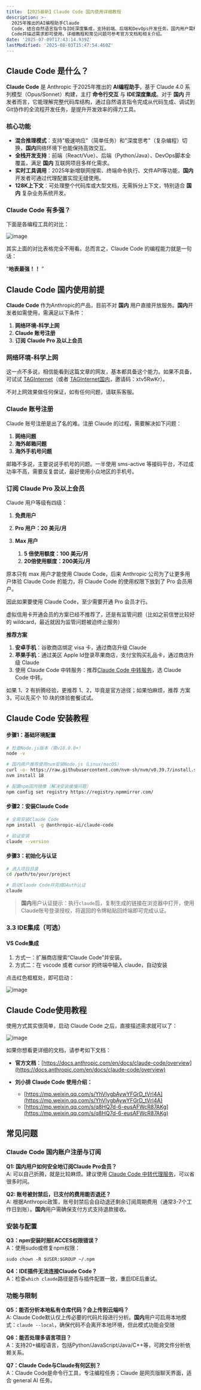 ```yaml
---
title: 【2025最新】Claude Code 国内使用详细教程
description: >-
  2025年推出的AI编程助手Claude
  Code，结合自然语言指令与IDE深度集成，支持前端、后端和DevOps开发任务。国内用户需科学上网、拥有Claude账号并开通Pro会员方可使用。安装依赖后，通过命令行或IDE启动Claude
  Code并描述需求即可使用。详细教程和常见问题可参考官方文档和相关介绍。
date: '2025-07-09T17:43:14.939Z'
lastModified: '2025-08-03T15:47:54.460Z'
---
```

## Claude Code 是什么？

**Claude Code** 是 Anthropic 于2025年推出的 **AI编程助手**，基于 Claude 4.0 系列模型（Opus/Sonnet）构建，主打 **命令行交互** 与 **IDE深度集成**。对于 **国内** 开发者而言，它能理解完整代码库结构，通过自然语言指令完成从代码生成、调试到Git协作的全流程开发任务，是提升开发效率的得力工具。

### 核心功能

- **混合推理模式**：支持"极速响应"（简单任务）和"深度思考"（复杂编程）切换，**国内**网络环境下也能保持高效交互。
- **全栈开发支持**：前端（React/Vue）、后端（Python/Java）、DevOps脚本全覆盖，满足 **国内** 互联网项目多样化需求。
- **实时工具调用**：2025年新增联网搜索、终端命令执行、文件API等功能，**国内**开发者可通过代理配置实现无缝使用。
- **128K上下文**：可处理整个代码库或大型文档，无需拆分上下文，特别适合 **国内** 复杂业务系统开发。

### Claude Code 有多强？

下面是各编程工具的对比：

![image](https://tjjsjwhj-blog.oss-cn-beijing.aliyuncs.com/hexo/image-20250710004600-e8gz3at.png)

其实上面的对比表格完全不用看。总而言之，Claude Code 的编程能力就是一句话：

“**地表最强！！** ”

## Claude Code 国内使用前提

**Claude Code** 作为Anthropic的产品，目前不对 **国内** 用户直接开放服务。**国内**开发者如需使用，需满足以下条件：

1. **网络环境-科学上网**
2. **Claude 账号注册**
3. **订阅** **Claude Pro 及以上会员**

### 网络环境-科学上网

这一点不多说，相信能看到这篇文章的网友，基本都具备这个能力。如果不具备，可试试 [TAGInternet](https://tagss.pro/#/auth/xtv5RwKr)（或者 [TAGInternet国内](https://tagxx.vip)，邀请码：xtv5RwKr）。

不对上网效果做任何保证，如有任何问题，请联系客服。

### Claude 账号注册

Claude 账号注册是出了名的难。注册 Claude 的过程，需要解决如下问题：

1. **网络问题**
2. **海外邮箱问题**
3. **海外手机号问题**

邮箱不多说，主要说说手机号的问题。一半使用 sms-active 等接码平台，不过成功率不高，需要反复尝试，最好使用小众地区的手机号。

### 订阅 Claude Pro 及以上会员

Claude 用户等级有四级：

1. **免费用户**
2. **Pro 用户：20 美元/月**
3. **Max 用户**

    1. **5 倍使用额度：100 美元/月**
    2. **20倍使用额度：200美元/月**

原本只有 max 用户才能使用 Claude Code，后来 Anthropic 公司为了让更多用户体验 Claude Code 的能力，将 Claude Code 的使用权限下放到了 Pro 会员用户。

因此如果要使用 Claude Code，至少需要开通 Pro 会员才行。

虚拟信用卡开通会员的方案已经不推荐了，还是有监管问题（比如之前信誉比较好的 wildcard，最近就因为监管问题被迫终止服务）

**推荐方案**
1. **安卓手机**：谷歌商店绑定 visa 卡，通过商店升级 Claude
2. **苹果手机**：通过美区 Apple Id登录苹果商店，支付宝购买礼品卡，通过商店升级 Claude
3. 使用 Claude Code 中转服务：推荐[Claude Code 中转服务](https://sc.i6ls.com/links/9BBA2C1F)，选 Claude Code 中转。

如果 1、2 有折腾经验，更推荐 1、2，毕竟是官方途径；如果怕麻烦，推荐 方案3，可以先买个 10 块的体验套餐试试。

## Claude Code 安装教程

#### 步骤1：基础环境配置

```bash
# 检查Node.js版本（需v18.0.0+）
node -v

# 国内用户推荐使用nvm安装Node.js（Linux/macOS）
curl -o- https://raw.githubusercontent.com/nvm-sh/nvm/v0.39.7/install.sh | bash
nvm install 18

# 配置npm国内镜像（解决安装缓慢问题）
npm config set registry https://registry.npmmirror.com/
```

#### 步骤2：安装Claude Code

```bash
# 全局安装Claude Code
npm install -g @anthropic-ai/claude-code

# 验证安装
claude --version
```

#### 步骤3：初始化与认证

```bash
# 进入项目目录
cd /path/to/your/project

# 启动Claude Code并完成OAuth认证
claude
```

> **国内**用户认证提示：执行`claude`​后，复制生成的链接在浏览器中打开，使用Claude账号登录授权，将返回的令牌粘贴回终端即可完成认证。

### 3.3 IDE集成（可选）

#### VS Code集成

1. 方式一：扩展商店搜索“Claude Code”并安装。
2. 方式二：在 vscode 或者 cursor 的终端中输入 claude，自动安装

点击红色框框处，即可启动：

![image](https://tjjsjwhj-blog.oss-cn-beijing.aliyuncs.com/hexo/image-20250710012358-sgj6c6b.png)

## Claude Code使用教程

使用方式其实很简单，启动 Claude Code 之后，直接描述需求就可以了：

![image](https://tjjsjwhj-blog.oss-cn-beijing.aliyuncs.com/hexo/image-20250710013438-b8nw15x.png)

如果你想看更详细的文档，请参考如下文档：

- **官方文档**：[https://docs.anthropic.com/en/docs/claude-code/overview](https://docs.anthropic.com/en/docs/claude-code/overview)

- **刘小排 Claude Code 使用介绍：**

  - [https://mp.weixin.qq.com/s/YhVIygbAywYFGrD_tVrl4A](https://mp.weixin.qq.com/s/YhVIygbAywYFGrD_tVrl4A)
  - [https://mp.weixin.qq.com/s/q8HQ7d-6-eusAFWcR87AKg](https://mp.weixin.qq.com/s/q8HQ7d-6-eusAFWcR87AKg)

## 常见问题

### Claude Code 国内账户注册与订阅

**Q1: 国内用户如何安全地订阅Claude Pro会员？**   
A: 可以自己折腾，就是比较麻烦。建议使用 [Claude Code 中转代理服务](https://sc.i6ls.com/links/9BBA2C1F)，可以省很多时间。

**Q2: 账号被封禁后，已支付的费用能否退还？**   
A: 根据Anthropic政策，账号封禁后会自动退还剩余订阅周期费用（通常3-7个工作日到账）。**国内**用户需确保支付方式支持退款接收。

### 安装与配置

**Q3：npm安装时报EACCES权限错误？**   
A：使用sudo或修复npm权限：

```
sudo chown -R $USER:$GROUP ~/.npm
```

**Q4：IDE插件无法连接Claude Code？**   
A：检查`which claude`​路径是否与插件配置一致，重启IDE后重试。

### 功能与限制

**Q5：能否分析本地私有仓库代码？会上传到云端吗？**   
A: Claude Code默认仅上传必要的代码片段进行分析。**国内**用户可启用本地模式：`claude --local`​，确保代码不会离开本地环境，但此模式功能会受限

**Q6：能否处理多语言项目？**   
A：支持20+编程语言，包括Python/JavaScript/Java/C++等，可跨文件分析依赖关系。

**Q7：Claude Code与Claude有何区别？**   
A：Claude Code是命令行工具，专注编程任务；Claude 是网页版聊天界面，适合 general AI 任务。
